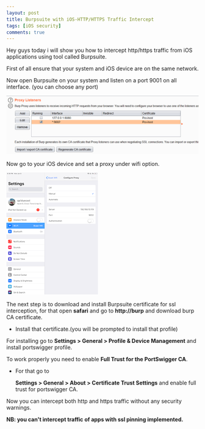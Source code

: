```yaml
---
layout: post
title: Burpsuite with iOS-HTTP/HTTPS Traffic Intercept
tags: [iOS security]
comments: true
---
```


Hey guys today i will show you how to intercept http/https traffic from iOS applications using tool called Burpsuite.

First of all ensure that your system and iOS device are on the same network.

Now open Burpsuite on your system and listen on a port 9001 on all interface. (you can choose any port)

![Crepe](https://raw.githubusercontent.com/Masscan/masscan.github.io/master/assets/img/io1.png)

Now go to your iOS device and set a proxy under wifi option.

![Crepe](https://raw.githubusercontent.com/Masscan/masscan.github.io/master/assets/img/io2.png)

The next step is to download and install Burpsuite certificate for ssl interception, for that open **safari** and go to **http://burp** and download burp CA certificate.

- Install that certificate.(you will be prompted to install that profile)

For installing go to  **Settings > General > Profile & Device Management** and install portswigger profile.

To work properly you need to enable **Full Trust for the PortSwigger CA**.

- For that go to

  **Settings > General > About > Certificate Trust Settings**  and enable full trust for portswigger CA.
  
 Now you can intercept both http and https traffic without any security warnings.

 **NB: you can't intercept traffic of apps with ssl pinning implemented.**
